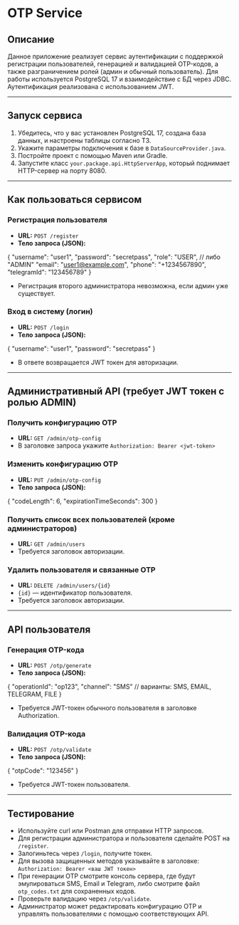 # OTP Service

## Описание

Данное приложение реализует сервис аутентификации с поддержкой регистрации пользователей, генерацией и валидацией OTP-кодов, а также разграничением ролей (админ и обычный пользователь). Для работы используется PostgreSQL 17 и взаимодействие с БД через JDBC. Аутентификация реализована с использованием JWT.

---

## Запуск сервиса

1. Убедитесь, что у вас установлен PostgreSQL 17, создана база данных, и настроены таблицы согласно ТЗ.
2. Укажите параметры подключения к базе в `DataSourceProvider.java`.
3. Постройте проект с помощью Maven или Gradle.
4. Запустите класс `your.package.api.HttpServerApp`, который поднимает HTTP-сервер на порту 8080.

---

## Как пользоваться сервисом

### Регистрация пользователя

- **URL:** `POST /register`
- **Тело запроса (JSON):**

{
"username": "user1",
"password": "secretpass",
"role": "USER", // либо "ADMIN"
"email": "user1@example.com",
"phone": "+1234567890",
"telegramId": "123456789"
}

- Регистрация второго администратора невозможна, если админ уже существует.

### Вход в систему (логин)

- **URL:** `POST /login`
- **Тело запроса (JSON):**

{
"username": "user1",
"password": "secretpass"
}

- В ответе возвращается JWT токен для авторизации.

---

## Административный API (требует JWT токен с ролью ADMIN)

### Получить конфигурацию OTP

- **URL:** `GET /admin/otp-config`
- В заголовке запроса укажите `Authorization: Bearer <jwt-token>`

### Изменить конфигурацию OTP

- **URL:** `PUT /admin/otp-config`
- **Тело запроса (JSON):**

{
"codeLength": 6,
"expirationTimeSeconds": 300
}


### Получить список всех пользователей (кроме администраторов)

- **URL:** `GET /admin/users`
- Требуется заголовок авторизации.

### Удалить пользователя и связанные OTP

- **URL:** `DELETE /admin/users/{id}`
- `{id}` — идентификатор пользователя.
- Требуется заголовок авторизации.

---

## API пользователя

### Генерация OTP-кода

- **URL:** `POST /otp/generate`
- **Тело запроса (JSON):**

{
"operationId": "op123",
"channel": "SMS" // варианты: SMS, EMAIL, TELEGRAM, FILE
}

- Требуется JWT-токен обычного пользователя в заголовке Authorization.

### Валидация OTP-кода

- **URL:** `POST /otp/validate`
- **Тело запроса (JSON):**

{
"otpCode": "123456"
}

- Требуется JWT-токен пользователя.

---

## Тестирование

- Используйте curl или Postman для отправки HTTP запросов.
- Для регистрации администратора и пользователя сделайте POST на `/register`.
- Залогиньтесь через `/login`, получите токен.
- Для вызова защищенных методов указывайте в заголовке:  
`Authorization: Bearer <ваш JWT токен>`
- При генерации OTP смотрите консоль сервера, где будут эмулироваться SMS, Email и Telegram, либо смотрите файл `otp_codes.txt` для сохраненных кодов.
- Проверьте валидацию через `/otp/validate`.
- Администратор может редактировать конфигурацию OTP и управлять пользователями с помощью соответствующих API.
